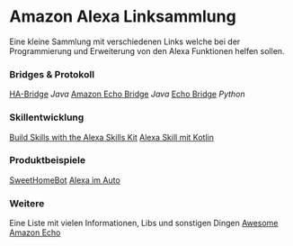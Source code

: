 # Amazon Alexa Linksammlung

Eine kleine Sammlung mit verschiedenen Links welche bei der Programmierung und Erweiterung von den Alexa Funktionen helfen sollen.

### Bridges & Protokoll

[HA-Bridge](https://github.com/bwssytems/ha-bridge) *Java*
[Amazon Echo Bridge](https://github.com/armzilla/amazon-echo-ha-bridge) *Java*
[Echo Bridge](https://github.com/toddmedema/echo) *Python*

### Skillentwicklung

[Build Skills with the Alexa Skills Kit](https://developer.amazon.com/de/docs/ask-overviews/build-skills-with-the-alexa-skills-kit.html)
[Alexa Skill mit Kotlin](https://www.twilio.com/blog/2017/08/how-i-built-a-bin-colour-reminder-alexa-skill-using-aws-lambda-and-kotlin.html)

### Produktbeispiele

[SweetHomeBot](https://sweethomebot.de/)
[Alexa im Auto](https://buy.garmin.com/en-US/US/p/591054)


### Weitere

Eine Liste mit vielen Informationen, Libs und sonstigen Dingen [Awesome Amazon Echo](https://github.com/miguelmota/awesome-amazon-echo)



